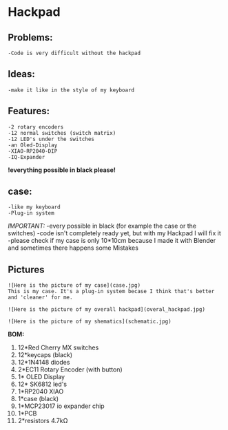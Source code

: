 # Hackpad

## Problems:
	-Code is very difficult without the hackpad

## Ideas:
	-make it like in the style of my keyboard

## Features:
	-2 rotary encoders
	-12 normal switches (switch matrix)
	-12 LED's under the switches 
	-an Oled-Display
	-XIAO-RP2040-DIP
	-IQ-Expander
   **!everything possible in black please!**

## case:
	-like my keyboard
	-Plug-in system


*IMPORTANT:*
	-every possible in black (for example the case or the switches)
	-code isn't completely ready yet, but with my Hackpad I will fix it
	-please check if my case is only 10*10cm because I made it with Blender and sometimes there happens some Mistakes

## Pictures
	![Here is the picture of my case](case.jpg)
	This is my case. It's a plug-in system becase I think that's better and 'cleaner' for me.

	![Here is the picture of my overall hackpad](overal_hackpad.jpg)
	
	![Here is the picture of my shematics](schematic.jpg)

**BOM:**
1. 12*Red Cherry MX switches
2. 12*keycaps (black)
3. 12*1N4148 diodes
4. 2*EC11 Rotary Encoder (with button) 
5. 1* OLED Display
6. 12* SK6812 led's
7. 1*RP2040 XIAO
8. 1*case (black)
9. 1*MCP23017 io expander chip
10. 1*PCB
11. 2*resistors 4.7kΩ